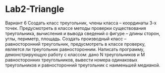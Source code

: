 # Lab2-Triangle
Вариант 6
Создать класс треугольник, члены класса – координаты 3-х точек. Предусмотреть в классе
методы проверки существования треугольника, вычисления и вывода сведений о фигуре – длины сторон,
углы, периметр, площадь. Создать производный класс – равносторонний треугольник, предусмотреть
в классе проверку, является ли треугольник равносторонним. Написать программу, демонстрирующую
работу с классом: дано N треугольников и M равносторонних треугольников, вывести номера одинаковых
треугольников и равносторонний треугольник с наименьшей медианой. 
